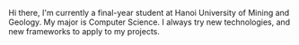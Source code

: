 Hi there, I'm currently a final-year student at Hanoi University of Mining and Geology. My major is Computer Science. I always try new technologies, and new frameworks to apply to my projects.
